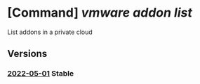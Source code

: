 # [Command] _vmware addon list_

List addons in a private cloud

## Versions

### [2022-05-01](/Resources/mgmt-plane/L3N1YnNjcmlwdGlvbnMve30vcmVzb3VyY2Vncm91cHMve30vcHJvdmlkZXJzL21pY3Jvc29mdC5hdnMvcHJpdmF0ZWNsb3Vkcy97fS9hZGRvbnM=/2022-05-01.xml) **Stable**

<!-- mgmt-plane /subscriptions/{}/resourcegroups/{}/providers/microsoft.avs/privateclouds/{}/addons 2022-05-01 -->
